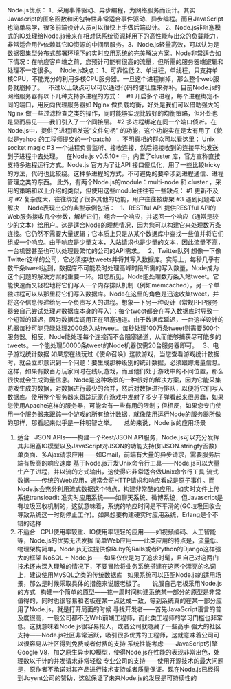 Node.js优点：
1、采用事件驱动、异步编程，为网络服务而设计。其实Javascript的匿名函数和闭包特性非常适合事件驱动、异步编程。而且JavaScript也简单易学，很多前端设计人员可以很快上手做后端设计。
2、Node.js非阻塞模式的IO处理给Node.js带来在相对低系统资源耗用下的高性能与出众的负载能力，非常适合用作依赖其它IO资源的中间层服务。3、Node.js轻量高效，可以认为是数据密集型分布式部署环境下的实时应用系统的完美解决方案。Node非常适合如下情况：在响应客户端之前，您预计可能有很高的流量，但所需的服务器端逻辑和处理不一定很多。
 
Node.js缺点：
1、可靠性低
2、单进程，单线程，只支持单核CPU，不能充分的利用多核CPU服务器。一旦这个进程崩掉，那么整个web服务就崩掉了。
 
不过以上缺点可以可以通过代码的健壮性来弥补。目前Node.js的网络服务器有以下几种支持多进程的方式：
 
#1 开启多个进程，每个进程绑定不同的端口，用反向代理服务器如 Nginx 做负载均衡，好处是我们可以借助强大的 Nginx 做一些过滤检查之类的操作，同时能够实现比较好的均衡策略，但坏处也是显而易见——我们引入了一个间接层。
#2 多进程绑定在同一个端口侦听。在Node.js中，提供了进程间发送“文件句柄” 的功能，这个功能实在是太有用了（貌似是yahoo 的工程师提交的一个patch） ，不明真相的群众可以看这里： Unix socket magic
#3 一个进程负责监听、接收连接，然后把接收到的连接平均发送到子进程中去处理。
 
在Node.js v0.5.10+ 中，内置了cluster 库，官方宣称直接支持多进程运行方式。Node.js 官方为了让API 接口傻瓜化，用了一些比较tricky的方法，代码也比较绕。这种多进程的方式，不可避免的要牵涉到进程通信、进程管理之类的东西。
此外，有两个Node.js的module：multi-node 和 cluster ，采用的策略和以上介绍的类似，但使用这些module往往有一些缺点：
#1 更新不及时
#2 复杂庞大，往往绑定了很多其他的功能，用户往往被绑架
#3 遇到问题难以解决
 
 
Node表现出众的典型示例包括：
 
1、RESTful API
提供RESTful API的Web服务接收几个参数，解析它们，组合一个响应，并返回一个响应（通常是较少的文本）给用户。这是适合Node的理想情况，因为您可以构建它来处理数万条连接。它仍然不需要大量逻辑；它本质上只是从某个数据库中查找一些值并将它们组成一个响应。由于响应是少量文本，入站请求也是少量的文本，因此流量不高，一台机器甚至也可以处理最繁忙的公司的API需求。
 
2、Twitter队列
想像一下像Twitter这样的公司，它必须接收tweets并将其写入数据库。实际上，每秒几乎有数千条tweet达到，数据库不可能及时处理高峰时段所需的写入数量。Node成为这个问题的解决方案的重要一环。如您所见，Node能处理数万条入站tweet。它能快速而又轻松地将它们写入一个内存排队机制（例如memcached），另一个单独进程可以从那里将它们写入数据库。Node在这里的角色是迅速收集tweet，并将这个信息传递给另一个负责写入的进程。想象一下另一种设计（常规PHP服务器会自己尝试处理对数据库本身的写入）：每个tweet都会在写入数据库时导致一个短暂的延迟，因为数据库调用正在阻塞通道。由于数据库延迟，一台这样设计的机器每秒可能只能处理2000条入站tweet。每秒处理100万条tweet则需要500个服务器。相反，Node能处理每个连接而不会阻塞通道，从而能够捕获尽可能多的tweets。一个能处理50000条tweet的Node机器仅需20台服务器即可。
 
3、电子游戏统计数据
如果您在线玩过《使命召唤》这款游戏，当您查看游戏统计数据时，就会立即意识到一个问题：要生成那种级别的统计数据，必须跟踪海量信息。这样，如果有数百万玩家同时在线玩游戏，而且他们处于游戏中的不同位置，那么很快就会生成海量信息。Node是这种场景的一种很好的解决方案，因为它能采集游戏生成的数据，对数据进行最少的合并，然后对数据进行排队，以便将它们写入数据库。使用整个服务器来跟踪玩家在游戏中发射了多少子弹看起来很愚蠢，如果您使用Apache这样的服务器，可能会有一些有用的限制；但相反，如果您专门使用一个服务器来跟踪一个游戏的所有统计数据，就像使用运行Node的服务器所做的那样，那看起来似乎是一种明智之举。
 
 
总的来说，Node.js的应用场景
 
1) 适合
 
JSON APIs——构建一个Rest/JSON API服务，Node.js可以充分发挥其非阻塞IO模型以及JavaScript对JSON的功能支持(如JSON.stringfy函数)
单页面、多Ajax请求应用——如Gmail，前端有大量的异步请求，需要服务后端有极高的响应速度
基于Node.js开发Unix命令行工具——Node.js可以大量生产子进程，并以流的方式输出，这使得它非常适合做Unix命令行工具
流式数据——传统的Web应用，通常会将HTTP请求和响应看成是原子事件。而Node.js会充分利用流式数据这个特点，构建非常酷的应用。如实时文件上传系统transloadit
准实时应用系统——如聊天系统、微博系统，但Javascript是有垃圾回收机制的，这就意味着，系统的响应时间是不平滑的(GC垃圾回收会导致系统这一时刻停止工作)。如果想要构建硬实时应用系统，Erlang是个不错的选择
 
 
2) 不适合
 
CPU使用率较重、IO使用率较轻的应用——如视频编码、人工智能等，Node.js的优势无法发挥
简单Web应用——此类应用的特点是，流量低、物理架构简单，Node.js无法提供像Ruby的Rails或者Python的Django这样强大的框架
NoSQL + Node.js——如果仅仅是为了追求时髦，且自己对这两门技术还未深入理解的情况下，不要冒险将业务系统搭建在这两个漂亮的名词上，建议使用MySQL之类的传统数据库
 
如果系统可以匹配Node.js的适用场景，那么是时候采取具体的措施来说服老板了。
 
 
说服自己老板采用Node.js的方式
 
构建一个简单的原型——花一周时间构建系统某一部分的原型是非常值得的，同时也很容易和老板在某一点达成一致，等到系统真的在某一部分应用了Node.js，就是打开局面的时候
寻找开发者——首先JavaScript语言的普及度很高，一般公司都不乏Web前端工程师，而此类工程师的学习门槛也非常低。这就意味着Node.js很容易招人，或者公司就隐藏了一些高手
强大的社区支持——Node.js社区非常活跃，吸引很多优秀的工程师，这就意味着公司可以很容易从社区得到免费或者付费的支持
系统性能考虑——JavaScript引擎Google V8，加之原生异步IO模型，使得Node.js在性能的表现非常出色，处理数以千计的并发请求非常轻松
专业公司的支持——使用开源技术的最大问题是，原作者不承诺对其产品进行技术支持或者质量保证。现在Node.js已经得到Joyent公司的赞助，这就保证了未来Node.js的发展是可持续性的
